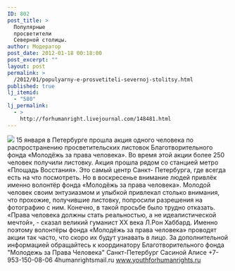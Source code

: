 ```yaml
---
ID: 802
post_title: >
  Популярные
  просветители
  Северной столицы.
author: Модератор
post_date: 2012-01-18 00:18:00
post_excerpt: ""
layout: post
permalink: >
  /2012/01/populyarny-e-prosvetiteli-severnoj-stolitsy.html
published: true
lj_itemid:
  - "580"
lj_permalink:
  - >
    http://forhumanright.livejournal.com/148481.html
---
```

<img src="http://cs5338.vk.com/u132145096/132409092/x_5b26039f.jpg" /> 15 января в Петербурге прошла акция одного человека по распространению просветительских листовок Благотворительного фонда «Молодёжь за права человека». Во время этой акции более 250 человек получили листовку. 
Акция прошла рядом со станцией метро «Площадь Восстания». Это самый центр Санкт- Петербурга, где всегда есть на что посмотреть. Но в воскресенье внимание людей привлёк именно волонтёр фонда «Молодёжь за права человека». Молодой человек своим энтузиазмом и улыбкой привлекал столько внимания, что прохожие, получившие листовку, попросили разрешения на фотографию с ним. Конечно, в такой просьбе было трудно отказать.
«Права человека должны стать реальностью, а не идеалистической мечтой», - сказал великий гуманист ХХ века Л.Рон Хаббард. Именно поэтому волонтёры фонда «Молодёжь за права человека» проводят акции так часто, что скоро их будут узнавать в лицо.
За дополнительной информацией обращайтесь к координатору
Благотворительного фонда
"Молодежь за Права Человека" Санкт-Петербург 
Сасиной Алисе 
+7-953-150-08-06 
4humanrightsmail.ru
www.youthforhumanrights.ru
